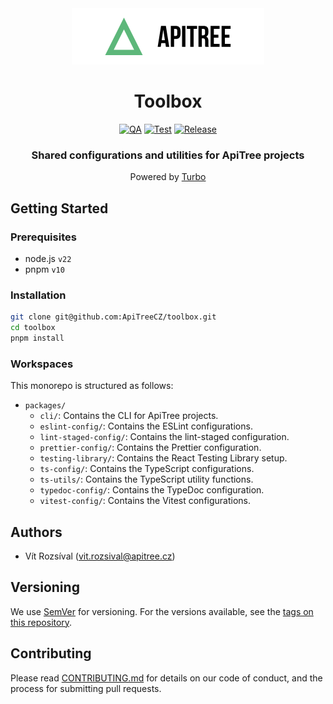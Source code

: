 <div align="center">

<a href="https://github.com/ApiTreeCZ">
<img alt="ApiTree s.r.o." src="./public/apitree-logo.png" width="308" />
</a>

# Toolbox

[![QA](https://github.com/ApiTreeCZ/toolbox/actions/workflows/qa.yaml/badge.svg)](https://github.com/ApiTreeCZ/toolbox/actions/workflows/qa.yaml)
[![Test](https://github.com/ApiTreeCZ/toolbox/actions/workflows/test.yaml/badge.svg)](https://github.com/ApiTreeCZ/toolbox/actions/workflows/test.yaml)
[![Release](https://github.com/ApiTreeCZ/toolbox/actions/workflows/release.yaml/badge.svg)](https://github.com/ApiTreeCZ/toolbox/actions/workflows/release.yaml)

### Shared configurations and utilities for ApiTree projects

Powered by [Turbo](https://turbo.build/repo/docs)

</div>

## Getting Started

### Prerequisites

- node.js `v22`
- pnpm `v10`

### Installation

```bash
git clone git@github.com:ApiTreeCZ/toolbox.git
cd toolbox
pnpm install
```

### Workspaces

This monorepo is structured as follows:

- `packages/`
  - `cli/`: Contains the CLI for ApiTree projects.
  - `eslint-config/`: Contains the ESLint configurations.
  - `lint-staged-config/`: Contains the lint-staged configuration.
  - `prettier-config/`: Contains the Prettier configuration.
  - `testing-library/`: Contains the React Testing Library setup.
  - `ts-config/`: Contains the TypeScript configurations.
  - `ts-utils/`: Contains the TypeScript utility functions.
  - `typedoc-config/`: Contains the TypeDoc configuration.
  - `vitest-config/`: Contains the Vitest configurations.

## Authors

- Vít Rozsíval ([vit.rozsival@apitree.cz](mailto:vit.rozsival@apitree.cz))

## Versioning

We use [SemVer](http://semver.org/) for versioning. For the versions available, see
the [tags on this repository](https://github.com/ApiTreeCZ/toolbox/tags).

## Contributing

Please read [CONTRIBUTING.md](./CONTRIBUTING.md) for details on our code of conduct, and the process for submitting pull
requests.
